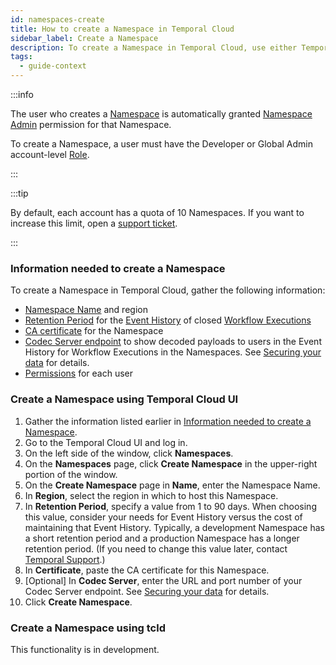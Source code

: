 ```yaml
---
id: namespaces-create
title: How to create a Namespace in Temporal Cloud
sidebar_label: Create a Namespace
description: To create a Namespace in Temporal Cloud, use either Temporal Cloud UI or tcld.
tags:
  - guide-context
---
```


:::info

The user who creates a [Namespace](/namespaces) is automatically granted [Namespace Admin](/cloud/#namespace-level-permissions) permission for that Namespace.

To create a Namespace, a user must have the Developer or Global Admin account-level [Role](/cloud/#account-level-roles).

:::

:::tip

By default, each account has a quota of 10 Namespaces.
If you want to increase this limit, open a [support ticket](https://docs.temporal.io/cloud/how-to-create-a-ticket-for-temporal-support).

:::

<!--- What information do I need to create a Namespace in Temporal Cloud? --->

### Information needed to create a Namespace

To create a Namespace in Temporal Cloud, gather the following information:

- [Namespace Name](/cloud/#cloud-namespace) and region
- [Retention Period](/clusters/#retention-period) for the [Event History](/workflows#event-history) of closed [Workflow Executions](/workflows#workflow-execution)
- [CA certificate](/cloud/how-to-manage-certificates-in-temporal-cloud#certificate-requirements) for the Namespace
- [Codec Server endpoint](/production-readiness/develop#set-your-codec-server-endpoints-with-web-ui-and-cli) to show decoded payloads to users in the Event History for Workflow Executions in the Namespaces. See [Securing your data](/production-readiness/develop#data-encryption) for details.
- [Permissions](/cloud/#namespace-level-permissions) for each user

<!--- How to create a Namespace in Temporal Cloud using Temporal Cloud UI --->

### Create a Namespace using Temporal Cloud UI

1. Gather the information listed earlier in [Information needed to create a Namespace](#information-needed-to-create-a-namespace).
1. Go to the Temporal Cloud UI and log in.
1. On the left side of the window, click **Namespaces**.
1. On the **Namespaces** page, click **Create Namespace** in the upper-right portion of the window.
1. On the **Create Namespace** page in **Name**, enter the Namespace Name.
1. In **Region**, select the region in which to host this Namespace.
1. In **Retention Period**, specify a value from 1 to 90 days.
   When choosing this value, consider your needs for Event History versus the cost of maintaining that Event History.
   Typically, a development Namespace has a short retention period and a production Namespace has a longer retention period.
   (If you need to change this value later, contact [Temporal Support](https://docs.temporal.io/cloud/how-to-create-a-ticket-for-temporal-support).)
1. In **Certificate**, paste the CA certificate for this Namespace.
1. [Optional] In **Codec Server**, enter the URL and port number of your Codec Server endpoint. See [Securing your data](/production-readiness/develop#data-encryption) for details.
1. Click **Create Namespace**.

<!--- How to create a Namespace in Temporal Cloud using tcld --->

### Create a Namespace using tcld

This functionality is in development.

